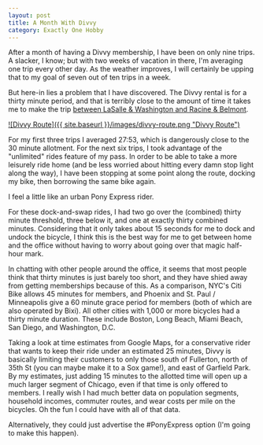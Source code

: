 ```yaml
---
layout: post
title: A Month With Divvy
category: Exactly One Hobby
---
```


After a month of having a Divvy membership, I have been on only nine trips.  A slacker, I know; but with two weeks of vacation in there, I'm averaging one trip every other day.  As the weather improves, I will certainly be upping that to my goal of seven out of ten trips in a week.

But here-in lies a problem that I have discovered.  The Divvy rental is for a thirty minute period, and that is terribly close to the amount of time it takes me to make the trip [between LaSalle & Washington and Racine & Belmont](https://goo.gl/maps/rX8KRLvEU6U2).

[![Divvy Route]({{ site.baseurl }}/images/divvy-route.png "Divvy Route")](https://goo.gl/maps/rX8KRLvEU6U2)


For my first three trips I averaged 27:53, which is dangerously close to the 30 minute allotment. For the next six trips, I took advantage of the "unlimited" rides feature of my pass.  In order to be able to take a more leisurely ride home (and be less worried about hitting every damn stop light along the way), I have been stopping at some point along the route, docking my bike, then borrowing the same bike again.

I feel a little like an urban Pony Express rider.

For these dock-and-swap rides, I had two go over the (combined) thirty minute threshold, three below it, and one at exactly thirty combined minutes.  Considering that it only takes about 15 seconds for me to dock and undock the bicycle, I think this is the best way for me to get between home and the office without having to worry about going over that magic half-hour mark.

In chatting with other people around the office, it seems that most people think that thirty minutes is just barely too short, and they have shied away from getting memberships because of this.  As a comparison, NYC's Citi Bike allows 45 minutes for members, and Phoenix and St. Paul / Minneapolis give a 60 minute grace period for members (both of which are also operated by Bixi).  All other cities with 1,000 or more bicycles had a thirty minute duration.  These include Boston, Long Beach, Miami Beach, San Diego, and Washington, D.C.

Taking a look at time estimates from Google Maps, for a conservative rider that wants to keep their ride under an estimated 25 minutes, Divvy is basically limiting their customers to only those south of Fullerton, north of 35th St (you can maybe make it to a Sox game!), and east of Garfield Park.  By my estimates, just adding 15 minutes to the allotted time will open up a much larger segment of Chicago, even if that time is only offered to members.  I really wish I had much better data on population segments, household incomes, commuter routes, and wear costs per mile on the bicycles.  Oh the fun I could have with all of that data.

Alternatively, they could just advertise the #PonyExpress option (I'm going to make this happen).